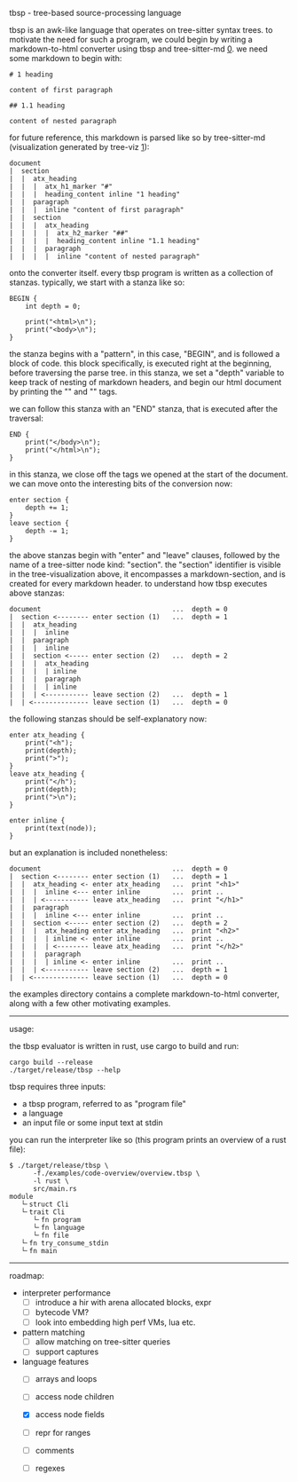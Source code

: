 tbsp - tree-based source-processing language


tbsp is an awk-like language that operates on tree-sitter
syntax trees. to motivate the need for such a program, we
could begin by writing a markdown-to-html converter using
tbsp and tree-sitter-md [0]. we need some markdown to begin
with:


    # 1 heading

    content of first paragraph

    ## 1.1 heading

    content of nested paragraph


for future reference, this markdown is parsed like so by
tree-sitter-md (visualization generated by tree-viz [1]):


    document
    |  section
    |  |  atx_heading
    |  |  |  atx_h1_marker "#"
    |  |  |  heading_content inline "1 heading"
    |  |  paragraph
    |  |  |  inline "content of first paragraph"
    |  |  section
    |  |  |  atx_heading
    |  |  |  |  atx_h2_marker "##"
    |  |  |  |  heading_content inline "1.1 heading"
    |  |  |  paragraph
    |  |  |  |  inline "content of nested paragraph"


onto the converter itself. every tbsp program is written as
a collection of stanzas. typically, we start with a stanza
like so:


    BEGIN {
        int depth = 0;

        print("<html>\n");
        print("<body>\n");
    }


the stanza begins with a "pattern", in this case, "BEGIN",
and is followed a block of code. this block specifically, is
executed right at the beginning, before traversing the parse
tree. in this stanza, we set a "depth" variable to keep
track of nesting of markdown headers, and begin our html
document by printing the "<html>" and "<body>" tags.

we can follow this stanza with an "END" stanza, that is
executed after the traversal:


    END {
        print("</body>\n");
        print("</html>\n");
    }


in this stanza, we close off the tags we opened at the start
of the document. we can move onto the interesting bits of
the conversion now:


    enter section {
        depth += 1;
    }
    leave section {
        depth -= 1;
    }


the above stanzas begin with "enter" and "leave" clauses,
followed by the name of a tree-sitter node kind: "section".
the "section" identifier is visible in the
tree-visualization above, it encompasses a markdown-section,
and is created for every markdown header. to understand how
tbsp executes above stanzas:


    document                                 ...  depth = 0 
    |  section <-------- enter section (1)   ...  depth = 1 
    |  |  atx_heading
    |  |  |  inline
    |  |  paragraph
    |  |  |  inline
    |  |  section <----- enter section (2)   ...  depth = 2 
    |  |  |  atx_heading
    |  |  |  | inline
    |  |  |  paragraph
    |  |  |  | inline
    |  |  | <----------- leave section (2)   ...  depth = 1 
    |  | <-------------- leave section (1)   ...  depth = 0 


the following stanzas should be self-explanatory now:


    enter atx_heading {
        print("<h");
        print(depth);
        print(">");
    }
    leave atx_heading {
        print("</h");
        print(depth);
        print(">\n");
    }

    enter inline {
        print(text(node));
    }


but an explanation is included nonetheless:


    document                                 ...  depth = 0 
    |  section <-------- enter section (1)   ...  depth = 1 
    |  |  atx_heading <- enter atx_heading   ...  print "<h1>"
    |  |  |  inline <--- enter inline        ...  print ..
    |  |  | <----------- leave atx_heading   ...  print "</h1>"
    |  |  paragraph
    |  |  |  inline <--- enter inline        ...  print ..
    |  |  section <----- enter section (2)   ...  depth = 2 
    |  |  |  atx_heading enter atx_heading   ...  print "<h2>"
    |  |  |  | inline <- enter inline        ...  print ..
    |  |  |  | <-------- leave atx_heading   ...  print "</h2>"
    |  |  |  paragraph
    |  |  |  | inline <- enter inline        ...  print ..
    |  |  | <----------- leave section (2)   ...  depth = 1 
    |  | <-------------- leave section (1)   ...  depth = 0 


the examples directory contains a complete markdown-to-html
converter, along with a few other motivating examples.

---

usage:

the tbsp evaluator is written in rust, use cargo to build
and run:

    cargo build --release
    ./target/release/tbsp --help


tbsp requires three inputs:

- a tbsp program, referred to as "program file"
- a language
- an input file or some input text at stdin


you can run the interpreter like so (this program prints an
overview of a rust file):

    $ ./target/release/tbsp \
          -f./examples/code-overview/overview.tbsp \
          -l rust \
          src/main.rs
    module
       └╴struct Cli
       └╴trait Cli
          └╴fn program
          └╴fn language
          └╴fn file
       └╴fn try_consume_stdin
       └╴fn main

    
---

roadmap:

- interpreter performance
  - [ ] introduce a hir with arena allocated blocks, expr
  - [ ] bytecode VM?
  - [ ] look into embedding high perf VMs, lua etc.
- pattern matching
  - [ ] allow matching on tree-sitter queries
  - [ ] support captures
- language features
  - [ ] arrays and loops
  - [ ] access node children
  - [x] access node fields
  - [ ] repr for ranges
  - [ ] comments
  - [ ] regexes


[0]: https://github.com/tree-sitter-grammars/tree-sitter-markdown
[1]: https://git.peppe.rs/cli/tree-viz
